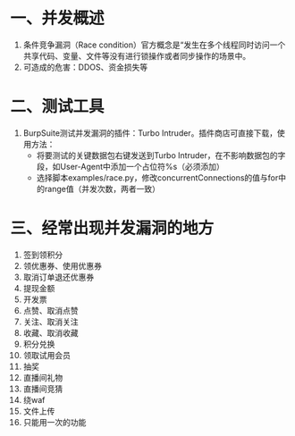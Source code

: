 # 一、并发概述
1. 条件竞争漏洞（Race condition）官方概念是“发生在多个线程同时访问一个共享代码、变量、文件等没有进行锁操作或者同步操作的场景中。
2. 可造成的危害：DDOS、资金损失等
# 二、测试工具
1. BurpSuite测试并发漏洞的插件：Turbo Intruder。插件商店可直接下载，使用方法：
	- 将要测试的关键数据包右键发送到Turbo Intruder，在不影响数据包的字段，如User-Agent中添加一个占位符%s（必须添加）
	- 选择脚本examples/race.py，修改concurrentConnections的值与for中的range值（并发次数，两者一致）
# 三、经常出现并发漏洞的地方
1. 签到领积分
2. 领优惠券、使用优惠券
3. 取消订单退还优惠券
4. 提现金额
5. 开发票
6. 点赞、取消点赞
7. 关注、取消关注
8. 收藏、取消收藏
9. 积分兑换
10. 领取试用会员
11. 抽奖
12. 直播间礼物
13. 直播间竞猜
14. 绕waf
15. 文件上传
16. 只能用一次的功能
